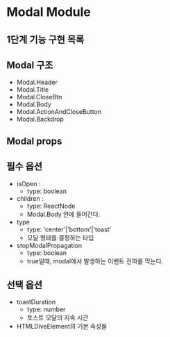 # Modal Module

## 1단계 기능 구현 목록

## Modal 구조

- Modal.Header
- Modal.Title
- Modal.CloseBtn
- Modal.Body
- Modal.ActionAndCloseButton
- Modal.Backdrop

## Modal props

## 필수 옵션

- isOpen :
  - type: boolean
- children :
  - type: ReactNode
  - Modal.Body 안에 들어간다.
- type
  - type: 'center'|'bottom'|'toast'
  - 모달 형태를 결정하는 타입
- stopModalPropagation
  - type: boolean
  - true일때, modal에서 발생하는 이벤트 전파를 막는다.

## 선택 옵션

- toastDuration
  - type: number
  - 토스트 모달의 지속 시간
- HTMLDiveElement의 기본 속성들

